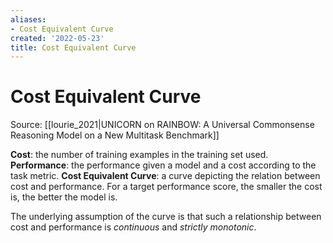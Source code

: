 ```yaml
---
aliases:
- Cost Equivalent Curve
created: '2022-05-23'
title: Cost Equivalent Curve
---
```


# Cost Equivalent Curve

Source:  [[lourie_2021|UNICORN on RAINBOW: A Universal Commonsense Reasoning Model on a New Multitask Benchmark]]

**Cost**: the number of training examples in the training set used.
**Performance**: the performance given a model and a cost according to the task metric.
**Cost Equivalent Curve**: a curve depicting the relation between cost and performance. For a target performance score, the smaller the cost is, the better the model is.

The underlying assumption of the curve is that such a relationship between cost and performance is *continuous* and *strictly monotonic*.